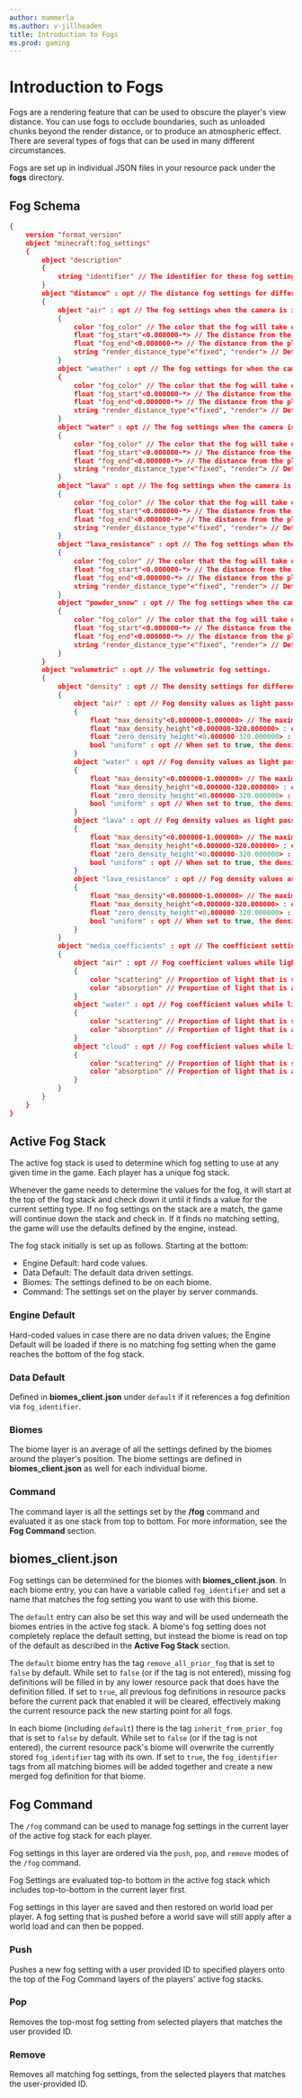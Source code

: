 ```yaml
---
author: mammerla
ms.author: v-jillheaden
title: Introduction to Fogs
ms.prod: gaming
---
```


# Introduction to Fogs

Fogs are a rendering feature that can be used to obscure the player's view distance. You can use fogs to occlude boundaries, such as unloaded chunks beyond the render distance, or to produce an atmospheric effect. There are several types of fogs that can be used in many different circumstances.

Fogs are set up in individual JSON files in your resource pack under the **fogs** directory.

## Fog Schema

```json
{
    version "format_version"
    object "minecraft:fog_settings"
    {
        object "description"
        {
            string "identifier" // The identifier for these fog settings. The identifier must include a namespace.
        }
        object "distance" : opt // The distance fog settings for different camera locations.
        {
            object "air" : opt // The fog settings when the camera is in the air.
            {
                color "fog_color" // The color that the fog will take on.
                float "fog_start"<0.000000-*> // The distance from the player that the fog will begin to appear. 'fog_start' must be less than or equal to 'fog_end'.
                float "fog_end"<0.000000-*> // The distance from the player that the fog will become fully opaque. 'fog_end' must be greater than or equal to 'fog_start'.
                string "render_distance_type"<"fixed", "render"> // Determines how distance value is used. Fixed distance is measured in blocks. Dynamic distance is multiplied by the current render distance.
            }
            object "weather" : opt // The fog settings for when the camera is in the air with active weather (rain, snow, etc..).
            {
                color "fog_color" // The color that the fog will take on.
                float "fog_start"<0.000000-*> // The distance from the player that the fog will begin to appear. 'fog_start' must be less than or equal to 'fog_end'.
                float "fog_end"<0.000000-*> // The distance from the player that the fog will become fully opaque. 'fog_end' must be greater than or equal to 'fog_start'.
                string "render_distance_type"<"fixed", "render"> // Determines how distance value is used. Fixed distance is measured in blocks. Dynamic distance is multiplied by the current render distance.
            }
            object "water" : opt // The fog settings when the camera is in water.
            {
                color "fog_color" // The color that the fog will take on.
                float "fog_start"<0.000000-*> // The distance from the player that the fog will begin to appear. 'fog_start' must be less than or equal to 'fog_end'.
                float "fog_end"<0.000000-*> // The distance from the player that the fog will become fully opaque. 'fog_end' must be greater than or equal to 'fog_start'.
                string "render_distance_type"<"fixed", "render"> // Determines how distance value is used. Fixed distance is measured in blocks. Dynamic distance is multiplied by the current render distance.
            }
            object "lava" : opt // The fog settings when the camera is in lava.
            {
                color "fog_color" // The color that the fog will take on.
                float "fog_start"<0.000000-*> // The distance from the player that the fog will begin to appear. 'fog_start' must be less than or equal to 'fog_end'.
                float "fog_end"<0.000000-*> // The distance from the player that the fog will become fully opaque. 'fog_end' must be greater than or equal to 'fog_start'.
                string "render_distance_type"<"fixed", "render"> // Determines how distance value is used. Fixed distance is measured in blocks. Dynamic distance is multiplied by the current render distance.
            }
            object "lava_resistance" : opt // The fog settings when the camera is in lava and the player has the lava resistance effect active.
            {
                color "fog_color" // The color that the fog will take on.
                float "fog_start"<0.000000-*> // The distance from the player that the fog will begin to appear. 'fog_start' must be less than or equal to 'fog_end'.
                float "fog_end"<0.000000-*> // The distance from the player that the fog will become fully opaque. 'fog_end' must be greater than or equal to 'fog_start'.
                string "render_distance_type"<"fixed", "render"> // Determines how distance value is used. Fixed distance is measured in blocks. Dynamic distance is multiplied by the current render distance.
            }
            object "powder_snow" : opt // The fog settings when the camera is inside a Powder Snow block.
            {
                color "fog_color" // The color that the fog will take on.
                float "fog_start"<0.000000-*> // The distance from the player that the fog will begin to appear. 'fog_start' must be less than or equal to 'fog_end'.
                float "fog_end"<0.000000-*> // The distance from the player that the fog will become fully opaque. 'fog_end' must be greater than or equal to 'fog_start'.
                string "render_distance_type"<"fixed", "render"> // Determines how distance value is used. Fixed distance is measured in blocks. Dynamic distance is multiplied by the current render distance.
            }
        }
        object "volumetric" : opt // The volumetric fog settings.
        {
            object "density" : opt // The density settings for different camera locations.
            {
                object "air" : opt // Fog density values as light passes through air blocks.
                {
                    float "max_density"<0.000000-1.000000> // The maximum amount of opaqueness that the ground fog will take on. A value from [0.0, 1.0].
                    float "max_density_height"<0.000000-320.000000> : opt // The height in blocks that the ground fog will become it's maximum density.
                    float "zero_density_height"<0.000000-320.000000> : opt // The height in blocks that the ground fog will be completely transparent and begin to appear. This value needs to be at least 1 higher than 'max_density_height'.
                    bool "uniform" : opt // When set to true, the density will be uniform across all heights.
                }
                object "water" : opt // Fog density values as light passes through water blocks.
                {
                    float "max_density"<0.000000-1.000000> // The maximum amount of opaqueness that the ground fog will take on. A value from [0.0, 1.0].
                    float "max_density_height"<0.000000-320.000000> : opt // The height in blocks that the ground fog will become it's maximum density.
                    float "zero_density_height"<0.000000-320.000000> : opt // The height in blocks that the ground fog will be completely transparent and begin to appear. This value needs to be at least 1 higher than 'max_density_height'.
                    bool "uniform" : opt // When set to true, the density will be uniform across all heights.
                }
                object "lava" : opt // Fog density values as light passes through lava blocks.
                {
                    float "max_density"<0.000000-1.000000> // The maximum amount of opaqueness that the ground fog will take on. A value from [0.0, 1.0].
                    float "max_density_height"<0.000000-320.000000> : opt // The height in blocks that the ground fog will become it's maximum density.
                    float "zero_density_height"<0.000000-320.000000> : opt // The height in blocks that the ground fog will be completely transparent and begin to appear. This value needs to be at least 1 higher than 'max_density_height'.
                    bool "uniform" : opt // When set to true, the density will be uniform across all heights.
                }
                object "lava_resistance" : opt // Fog density values as light passes through lava blocks while the player has lava resistance.
                {
                    float "max_density"<0.000000-1.000000> // The maximum amount of opaqueness that the ground fog will take on. A value from [0.0, 1.0].
                    float "max_density_height"<0.000000-320.000000> : opt // The height in blocks that the ground fog will become it's maximum density.
                    float "zero_density_height"<0.000000-320.000000> : opt // The height in blocks that the ground fog will be completely transparent and begin to appear. This value needs to be at least 1 higher than 'max_density_height'.
                    bool "uniform" : opt // When set to true, the density will be uniform across all heights.
                }
            }
            object "media_coefficients" : opt // The coefficient settings for the volumetric fog in different blocks.
            {
                object "air" : opt // Fog coefficient values while light passes through air.
                {
                    color "scattering" // Proportion of light that is scattered per block.
                    color "absorption" // Proportion of light that is absorbed (lost) per block.
                }
                object "water" : opt // Fog coefficient values while light passes through water.
                {
                    color "scattering" // Proportion of light that is scattered per block.
                    color "absorption" // Proportion of light that is absorbed (lost) per block.
                }
                object "cloud" : opt // Fog coefficient values while light passes through clouds.
                {
                    color "scattering" // Proportion of light that is scattered per block.
                    color "absorption" // Proportion of light that is absorbed (lost) per block.
                }
            }
        }
    }
}
```

## Active Fog Stack

The active fog stack is used to determine which fog setting to use at any given time in the game. Each player has a unique fog stack.

Whenever the game needs to determine the values for the fog, it will start at the top of the fog stack and check down it until it finds a value for the current setting type. If no fog settings on the stack are a match, the game will continue down the stack and check in. If it finds no matching setting, the game will use the defaults defined by the engine, instead.

The fog stack initially is set up as follows. Starting at the bottom:

- Engine Default: hard code values.
- Data Default: The default data driven settings.
- Biomes: The settings defined to be on each biome.
- Command: The settings set on the player by server commands.

### Engine Default

Hard-coded values in case there are no data driven values; the Engine Default will be loaded if there is no matching fog setting when the game reaches the bottom of the fog stack.

### Data Default

Defined in **biomes_client.json** under `default` if it references a fog definition via `fog_identifier`.

### Biomes

The biome layer is an average of all the settings defined by the biomes around the player's position. The biome settings are defined in **biomes_client.json** as well for each individual biome.

### Command

The command layer is all the settings set by the **/fog** command and evaluated it as one stack from top to bottom. For more information, see the **Fog Command** section.

## biomes_client.json

Fog settings can be determined for the biomes with **biomes_client.json**. In each biome entry, you can have a variable called `fog_identifier` and set a name that matches the fog setting you want to use with this biome.

The `default` entry can also be set this way and will be used underneath the biomes entries in the active fog stack. A biome's fog setting does not completely replace the default setting, but instead the biome is read on top of the default as described in the **Active Fog Stack** section.

The `default` biome entry has the tag `remove_all_prior_fog` that is set to `false` by default.
While set to `false` (or if the tag is not entered), missing fog definitions will be filled in by any lower resource pack that does have the definition filled.
If set to `true`, all previous fog definitions in resource packs before the current pack that enabled it will be cleared, effectively making the current resource pack the new starting point for all fogs.

In each biome (including `default`) there is the tag `inherit_from_prior_fog` that is set to `false` by default.
While set to `false` (or if the tag is not entered), the current resource pack's biome will overwrite the currently stored `fog_identifier` tag with its own.
If set to `true`, the `fog_identifier` tags from all matching biomes will be added together and create a new merged fog definition for that biome.

## Fog Command

The `/fog` command can be used to manage fog settings in the current layer of the active fog stack for each player.

Fog settings in this layer are ordered via the `push`, `pop`, and `remove` modes of the `/fog` command.

Fog Settings are evaluated top-to bottom in the active fog stack which includes top-to-bottom in the current layer first.

Fog settings in this layer are saved and then restored on world load per player. A fog setting that is pushed before a world save will still apply after a world load and can then be popped.

### Push

Pushes a new fog setting with a user provided ID to specified players onto the top of the Fog Command layers of the players' active fog stacks.

### Pop

Removes the top-most fog setting from selected players that matches the user provided ID.

### Remove

Removes all matching fog settings, from the selected players that matches the user-provided ID.
